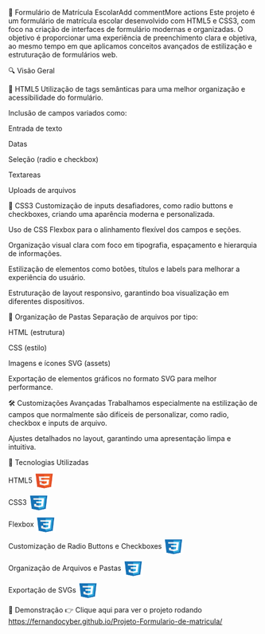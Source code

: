 📝 Formulário de Matrícula EscolarAdd commentMore actions
Este projeto é um formulário de matrícula escolar desenvolvido com HTML5 e CSS3, com foco na criação de interfaces de formulário modernas e organizadas. O objetivo é proporcionar uma experiência de preenchimento clara e objetiva, ao mesmo tempo em que aplicamos conceitos avançados de estilização e estruturação de formulários web.

🔍 Visão Geral

🧱 HTML5
Utilização de tags semânticas para uma melhor organização e acessibilidade do formulário.

Inclusão de campos variados como:

Entrada de texto

Datas

Seleção (radio e checkbox)

Textareas

Uploads de arquivos

🎨 CSS3
Customização de inputs desafiadores, como radio buttons e checkboxes, criando uma aparência moderna e personalizada.

Uso de CSS Flexbox para o alinhamento flexível dos campos e seções.

Organização visual clara com foco em tipografia, espaçamento e hierarquia de informações.

Estilização de elementos como botões, títulos e labels para melhorar a experiência do usuário.

Estruturação de layout responsivo, garantindo boa visualização em diferentes dispositivos.

📁 Organização de Pastas
Separação de arquivos por tipo:

HTML (estrutura)

CSS (estilo)

Imagens e ícones SVG (assets)

Exportação de elementos gráficos no formato SVG para melhor performance.

🛠️ Customizações Avançadas
Trabalhamos especialmente na estilização de campos que normalmente são difíceis de personalizar, como radio, checkbox e inputs de arquivo.

Ajustes detalhados no layout, garantindo uma apresentação limpa e intuitiva.

🚀 Tecnologias Utilizadas

HTML5 <img align="center" alt="icon-HTML" height="30" width="40" src="https://raw.githubusercontent.com/devicons/devicon/master/icons/html5/html5-original.svg"><br>

CSS3 <img align="center" alt="icon-CSS" height="30" width="40" src="https://raw.githubusercontent.com/devicons/devicon/master/icons/css3/css3-original.svg">

Flexbox <img align="center" alt="icon-CSS" height="30" width="40" src="https://raw.githubusercontent.com/devicons/devicon/master/icons/css3/css3-original.svg">

Customização de Radio Buttons e Checkboxes <img align="center" alt="icon-CSS" height="30" width="40" src="https://raw.githubusercontent.com/devicons/devicon/master/icons/css3/css3-original.svg">

Organização de Arquivos e Pastas <img align="center" alt="icon-CSS" height="30" width="40" src="https://raw.githubusercontent.com/devicons/devicon/master/icons/css3/css3-original.svg">

Exportação de SVGs <img align="center" alt="icon-CSS" height="30" width="40" src="https://raw.githubusercontent.com/devicons/devicon/master/icons/css3/css3-original.svg">

📸 Demonstração
👉 Clique aqui para ver o projeto rodando
https://fernandocyber.github.io/Projeto-Formulario-de-matricula/
